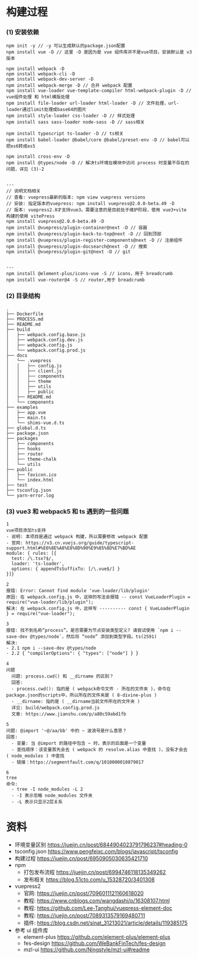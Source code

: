 # 构建过程

### (1) 安装依赖

```
npm init -y // -y 可以生成默认的package.json配置
npm install vue -D // 这里 -D 是因为是 vue 组件库并不是vue项目，安装默认是 v3 版本

npm install webpack -D
npm install webpack-cli -D
npm install webpack-dev-server -D
npm install webpack-merge -D // 合并 webpack 配置
npm install vue-loader vue-template-compiler html-webpack-plugin -D // vue组件处理 和 html模版处理
npm install file-loader url-loader html-loader -D // 文件处理，url-loader通过limit处理成base64的图片
npm install style-loader css-loader -D // 样式处理
npm install sass sass-loader node-sass -D // sass相关

npm install typescript ts-loader -D // ts相关
npm install babel-loader @babel/core @babel/preset-env -D // babel可以把es6转成es5

npm install cross-env -D
npm install @types/node -D // 解决ts环境在模块中访问 process 时变量不存在的问题，详见 (3)-2


---
// 说明文档相关
// 查看: vuepress最新的版本: npm view vuepress versions
// 安装: 指定版本的vuepress: npm install vuepress@2.0.0-beta.49 -D
// 版本: vuepress2.0才支持vue3。需要注意的是目前处于维护阶段，使用 vue3+vite 构建的使用 vitePress
npm install vuepress@2.0.0-beta.49 -D
npm install @vuepress/plugin-container@next -D // 容器
npm install @vuepress/plugin-back-to-top@next -D // 回到顶部
npm install @vuepress/plugin-register-components@next -D // 注册组件
npm install @vuepress/plugin-docsearch@next -D // 搜索
npm install @vuepress/plugin-git@next -D // git


---
npm install @element-plus/icons-vue -S // icons，用于 breadcrumb
npm install vue-router@4 -S // router,用于 breadcrumb
```

### (2) 目录结构

```
.
├── Dockerfile
├── PROCESS.md
├── README.md
├── build
│   ├── webpack.config.base.js
│   ├── webpack.config.dev.js
│   ├── webpack.config.js
│   └── webpack.config.prod.js
├── docs
│   └── .vuepress
│   │   ├── config.js
│   │   ├── client.js
│   │   ├── components
│   │   ├── theme
│   │   ├── utils
│   │   ├── public
│   ├── README.md
│   └── components
├── examples
│   ├── app.vue
│   ├── main.ts
│   └── shims-vue.d.ts
├── global.d.ts
├── package.json
├── packages
│   ├── components
│   ├── hooks
│   ├── router
│   ├── theme-chalk
│   └── utils
├── public
│   ├── favicon.ico
│   └── index.html
├── test
├── tsconfig.json
└── yarn-error.log
```

### (3) vue3 和 webpack5 和 ts 遇到的一些问题

```
1
vue项目添加ts支持
- 说明: 本项目是通过 webpack 构建，所以需要修改 webpack 配置
- 官网: https://v3.cn.vuejs.org/guide/typescript-support.html#%E6%8E%A8%E8%8D%90%E9%85%8D%E7%BD%AE
module: { rules: [{
  test: /\.tsx?$/,
  loader: 'ts-loader',
  options: { appendTsSuffixTo: [/\.vue$/] }
}]}

2
报错: Error: Cannot find module 'vue-loader/lib/plugin'
原因: 在 webpack.config.js 中，这样的写法会报错 -- const VueLoaderPlugin = require("vue-loader/lib/plugin");
解决: 在 webpack.config.js 中，这样写 ---------- const { VueLoaderPlugin } = require("vue-loader");

3
报错: 找不到名称“process”。是否需要为节点安装类型定义? 请尝试使用 `npm i --save-dev @types/node`，然后将 “node” 添加到类型字段。ts(2591)
解决:
- 2.1 npm i --save-dev @types/node
- 2.2 { "compilerOptions": { "types": ["node"] } }

4
问题
  问题: process.cwd() 和 __dirname 的区别？
  回答:
  - process.cwd(): 指的是 ( webpack命令文件 - 所在的文件夹 )，命令在 package.json的scripts中，所以所在的文件夹是 ( 8-divine-plus )
  - __dirname: 指的是 ( __dirname当前文件所在的文件夹 )
  详见: build/webpack.config.prod.js
  文章: https://www.jianshu.com/p/a80c59abd1fb

5
问题: @import '~@/aa/bb' 中的 ~ 波浪号是什么意思？
回答:
  - 变量: 当 @import 的路径中包含 ~ 时，表示的后面是一个变量
  - 查找顺序：该变量首先会去 ( webpack 的 resolve.alias 中查找 )，没有才会去 ( node_modules ) 中查找
  - 链接：https://segmentfault.com/q/1010000010879017

6
tree
命令:
  - tree -I node_modules -L 2
  - -I 表示忽略 node_modules 文件夹
  - -L 表示只显示2层关系
```

# 资料

- 环境变量区别 https://juejin.cn/post/6844904023791796237#heading-0
- tsconfig.json https://www.pengfeixc.com/blogs/javascript/tsconfig
- 构建过程 https://juejin.cn/post/6950905030635421710
- npm
  - 打包发布流程 https://juejin.cn/post/6994746118135349262
  - 发布相关 https://blog.51cto.com/u_15328720/3401308
- vuepress2
  - 官网: https://juejin.cn/post/7096011121160618020
  - 教程: https://www.cnblogs.com/wangdashi/p/16308107.html
  - 教程: https://github.com/Lee-Tanghui/vuepress-element-doc
  - 教程: https://juejin.cn/post/7089313579169480711
  - 插件: https://blog.csdn.net/sinat_31213021/article/details/119385175
- 参考 ui 组件库
  - element-plus https://github.com/element-plus/element-plus
  - fes-design https://github.com/WeBankFinTech/fes-design
  - mzl-ui https://github.com/Ningstyle/mzl-ui#readme
